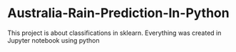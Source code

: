 # Australia-Rain-Prediction-In-Python

This project is about classifications in sklearn. Everything was created in Jupyter notebook using python
